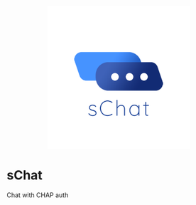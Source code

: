 
<p style="text-align:center;"><img width="322" alt="logo" src="https://raw.githubusercontent.com/Edix96/sChat/master/brand/logo.png"></p>

# sChat

Chat with CHAP auth
